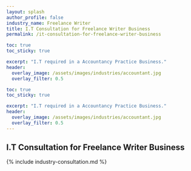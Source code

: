 ```yaml
---
layout: splash 
author_profile: false 
industry_name: Freelance Writer
title: I.T Consultation for Freelance Writer Business
permalink: /it-consultation-for-freelance-writer-business

toc: true
toc_sticky: true

excerpt: "I.T required in a Accountancy Practice Business."
header:
  overlay_image: /assets/images/industries/accountant.jpg
  overlay_filter: 0.5 

toc: true
toc_sticky: true

excerpt: "I.T required in a Accountancy Practice Business."
header:
  overlay_image: /assets/images/industries/accountant.jpg
  overlay_filter: 0.5 
---
```


## I.T Consultation for Freelance Writer Business

{% include industry-consultation.md %}
